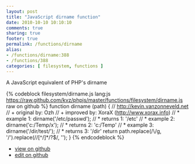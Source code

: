 ```yaml
---
layout: post
title: "JavaScript dirname function"
date: 2010-10-10 10:10:10
comments: true
sharing: true
footer: true
permalink: /functions/dirname
alias:
- /functions/dirname:388
- /functions/388
categories: [ filesystem, functions ]
---
```

A JavaScript equivalent of PHP's dirname
<!-- more -->
{% codeblock filesystem/dirname.js lang:js https://raw.github.com/kvz/phpjs/master/functions/filesystem/dirname.js raw on github %}
function dirname (path) {
    // http://kevin.vanzonneveld.net
    // +   original by: Ozh
    // +   improved by: XoraX (http://www.xorax.info)
    // *     example 1: dirname('/etc/passwd');
    // *     returns 1: '/etc'
    // *     example 2: dirname('c:/Temp/x');
    // *     returns 2: 'c:/Temp'
    // *     example 3: dirname('/dir/test/');
    // *     returns 3: '/dir'
    return path.replace(/\\/g, '/').replace(/\/[^\/]*\/?$/, '');
}
{% endcodeblock %}
<ul>
 <li><a href="https://github.com/kvz/phpjs/blob/master/functions/filesystem/dirname.js">view on github</a></li>
 <li><a href="https://github.com/kvz/phpjs/edit/master/functions/filesystem/dirname.js">edit on github</a></li>
</ul>
